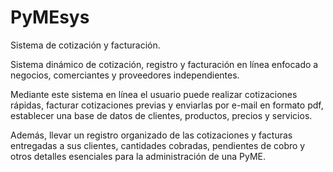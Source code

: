 PyMEsys
===

Sistema de cotización y facturación.

Sistema dinámico de cotización, registro y facturación en línea enfocado a negocios, comerciantes y proveedores independientes.

Mediante este sistema en línea el usuario puede realizar cotizaciones rápidas, facturar cotizaciones previas y enviarlas por e-mail en formato pdf, establecer una base de datos de clientes, productos, precios y servicios.

Además, llevar un registro organizado de las cotizaciones y facturas entregadas a sus clientes, cantidades cobradas, pendientes de cobro y otros detalles esenciales para la administración de una PyME.
